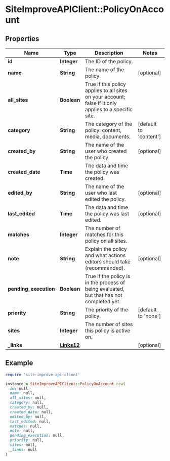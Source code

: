 # SiteImproveAPIClient::PolicyOnAccount

## Properties

| Name | Type | Description | Notes |
| ---- | ---- | ----------- | ----- |
| **id** | **Integer** | The ID of the policy. |  |
| **name** | **String** | The name of the policy. | [optional] |
| **all_sites** | **Boolean** | True if this policy applies to all sites on your account; false if it only applies to a specific site. |  |
| **category** | **String** | The category of the policy: content, media, documents. | [default to &#39;content&#39;] |
| **created_by** | **String** | The name of the user who created the policy. | [optional] |
| **created_date** | **Time** | The data and time the policy was created. |  |
| **edited_by** | **String** | The name of the user who last edited the policy. | [optional] |
| **last_edited** | **Time** | The data and time the policy was last edited. | [optional] |
| **matches** | **Integer** | The number of matches for this policy on all sites. |  |
| **note** | **String** | Explain the policy and what actions editors should take (recommended).  | [optional] |
| **pending_execution** | **Boolean** | True if the policy is in the process of being evaluated, but that has not completed yet. |  |
| **priority** | **String** | The priority of the policy. | [default to &#39;none&#39;] |
| **sites** | **Integer** | The number of sites this policy is active on. |  |
| **_links** | [**Links12**](Links12.md) |  | [optional] |

## Example

```ruby
require 'site-improve-api-client'

instance = SiteImproveAPIClient::PolicyOnAccount.new(
  id: null,
  name: null,
  all_sites: null,
  category: null,
  created_by: null,
  created_date: null,
  edited_by: null,
  last_edited: null,
  matches: null,
  note: null,
  pending_execution: null,
  priority: null,
  sites: null,
  _links: null
)
```

